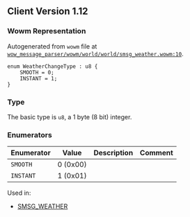 ## Client Version 1.12

### Wowm Representation

Autogenerated from `wowm` file at [`wow_message_parser/wowm/world/world/smsg_weather.wowm:10`](https://github.com/gtker/wow_messages/tree/main/wow_message_parser/wowm/world/world/smsg_weather.wowm#L10).

```rust,ignore
enum WeatherChangeType : u8 {
    SMOOTH = 0;
    INSTANT = 1;
}
```
### Type
The basic type is `u8`, a 1 byte (8 bit) integer.
### Enumerators
| Enumerator | Value  | Description | Comment |
| --------- | -------- | ----------- | ------- |
| `SMOOTH` | 0 (0x00) |  |  |
| `INSTANT` | 1 (0x01) |  |  |

Used in:
* [SMSG_WEATHER](smsg_weather.md)
